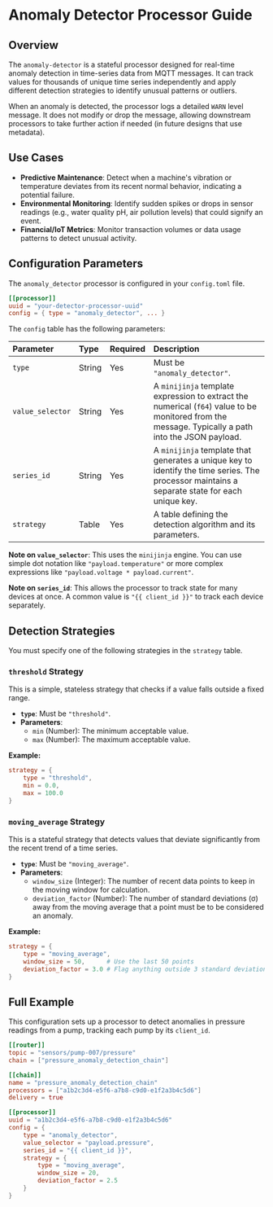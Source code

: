 # Anomaly Detector Processor Guide

## Overview

The `anomaly-detector` is a stateful processor designed for real-time anomaly detection in time-series data from MQTT messages. It can track values for thousands of unique time series independently and apply different detection strategies to identify unusual patterns or outliers.

When an anomaly is detected, the processor logs a detailed `WARN` level message. It does not modify or drop the message, allowing downstream processors to take further action if needed (in future designs that use metadata).

## Use Cases

- **Predictive Maintenance**: Detect when a machine's vibration or temperature deviates from its recent normal behavior, indicating a potential failure.
- **Environmental Monitoring**: Identify sudden spikes or drops in sensor readings (e.g., water quality pH, air pollution levels) that could signify an event.
- **Financial/IoT Metrics**: Monitor transaction volumes or data usage patterns to detect unusual activity.

## Configuration Parameters

The `anomaly_detector` processor is configured in your `config.toml` file.

```toml
[[processor]]
uuid = "your-detector-processor-uuid"
config = { type = "anomaly_detector", ... }
```

The `config` table has the following parameters:

| Parameter | Type | Required | Description |
| :--- | :--- | :--- | :--- |
| `type` | String | Yes | Must be `"anomaly_detector"`. |
| `value_selector` | String | Yes | A `minijinja` template expression to extract the numerical (`f64`) value to be monitored from the message. Typically a path into the JSON payload. |
| `series_id` | String | Yes | A `minijinja` template that generates a unique key to identify the time series. The processor maintains a separate state for each unique key. |
| `strategy` | Table | Yes | A table defining the detection algorithm and its parameters. |

**Note on `value_selector`**: This uses the `minijinja` engine. You can use simple dot notation like `"payload.temperature"` or more complex expressions like `"payload.voltage * payload.current"`.

**Note on `series_id`**: This allows the processor to track state for many devices at once. A common value is `"{{ client_id }}"` to track each device separately.

## Detection Strategies

You must specify one of the following strategies in the `strategy` table.

### `threshold` Strategy

This is a simple, stateless strategy that checks if a value falls outside a fixed range.

- **`type`**: Must be `"threshold"`.
- **Parameters**:
    - `min` (Number): The minimum acceptable value.
    - `max` (Number): The maximum acceptable value.

**Example:**
```toml
strategy = {
    type = "threshold",
    min = 0.0,
    max = 100.0
}
```

### `moving_average` Strategy

This is a stateful strategy that detects values that deviate significantly from the recent trend of a time series.

- **`type`**: Must be `"moving_average"`.
- **Parameters**:
    - `window_size` (Integer): The number of recent data points to keep in the moving window for calculation.
    - `deviation_factor` (Number): The number of standard deviations (σ) away from the moving average that a point must be to be considered an anomaly.

**Example:**
```toml
strategy = {
    type = "moving_average",
    window_size = 50,      # Use the last 50 points
    deviation_factor = 3.0 # Flag anything outside 3 standard deviations
}
```

## Full Example

This configuration sets up a processor to detect anomalies in pressure readings from a pump, tracking each pump by its `client_id`.

```toml
[[router]]
topic = "sensors/pump-007/pressure"
chain = ["pressure_anomaly_detection_chain"]

[[chain]]
name = "pressure_anomaly_detection_chain"
processors = ["a1b2c3d4-e5f6-a7b8-c9d0-e1f2a3b4c5d6"]
delivery = true

[[processor]]
uuid = "a1b2c3d4-e5f6-a7b8-c9d0-e1f2a3b4c5d6"
config = {
    type = "anomaly_detector",
    value_selector = "payload.pressure",
    series_id = "{{ client_id }}",
    strategy = {
        type = "moving_average",
        window_size = 20,
        deviation_factor = 2.5
    }
}
```
